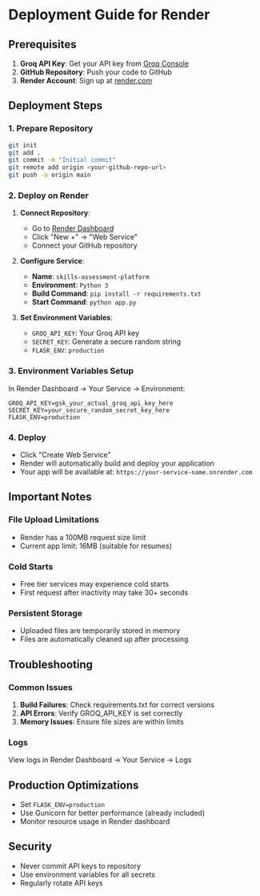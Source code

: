 # Deployment Guide for Render

## Prerequisites
1. **Groq API Key**: Get your API key from [Groq Console](https://console.groq.com/)
2. **GitHub Repository**: Push your code to GitHub
3. **Render Account**: Sign up at [render.com](https://render.com)

## Deployment Steps

### 1. Prepare Repository
```bash
git init
git add .
git commit -m "Initial commit"
git remote add origin <your-github-repo-url>
git push -u origin main
```

### 2. Deploy on Render
1. **Connect Repository**:
   - Go to [Render Dashboard](https://dashboard.render.com)
   - Click "New +" → "Web Service"
   - Connect your GitHub repository

2. **Configure Service**:
   - **Name**: `skills-assessment-platform`
   - **Environment**: `Python 3`
   - **Build Command**: `pip install -r requirements.txt`
   - **Start Command**: `python app.py`

3. **Set Environment Variables**:
   - `GROQ_API_KEY`: Your Groq API key
   - `SECRET_KEY`: Generate a secure random string
   - `FLASK_ENV`: `production`

### 3. Environment Variables Setup
In Render Dashboard → Your Service → Environment:
```
GROQ_API_KEY=gsk_your_actual_groq_api_key_here
SECRET_KEY=your_secure_random_secret_key_here
FLASK_ENV=production
```

### 4. Deploy
- Click "Create Web Service"
- Render will automatically build and deploy your application
- Your app will be available at: `https://your-service-name.onrender.com`

## Important Notes

### File Upload Limitations
- Render has a 100MB request size limit
- Current app limit: 16MB (suitable for resumes)

### Cold Starts
- Free tier services may experience cold starts
- First request after inactivity may take 30+ seconds

### Persistent Storage
- Uploaded files are temporarily stored in memory
- Files are automatically cleaned up after processing

## Troubleshooting

### Common Issues
1. **Build Failures**: Check requirements.txt for correct versions
2. **API Errors**: Verify GROQ_API_KEY is set correctly
3. **Memory Issues**: Ensure file sizes are within limits

### Logs
View logs in Render Dashboard → Your Service → Logs

## Production Optimizations
- Set `FLASK_ENV=production`
- Use Gunicorn for better performance (already included)
- Monitor resource usage in Render dashboard

## Security
- Never commit API keys to repository
- Use environment variables for all secrets
- Regularly rotate API keys